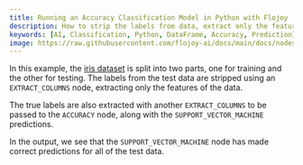 ```yaml
---
title: Running an Accuracy Classification Model in Python with Flojoy
description: How to strip the labels from data, extract only the features of a datatest, and run a prediction accuracy classification model in Python with Flojoy.
keywords: [AI, Classification, Python, DataFrame, Accuracy, Prediction]
image: https://raw.githubusercontent.com/flojoy-ai/docs/main/docs/nodes/AI_ML/CLASSIFICATION/ACCURACY/examples/EX1/output.jpeg
---
```


In this example, the [iris dataset](https://archive.ics.uci.edu/dataset/53/iris) is split into two parts, one for training and the other for testing. The labels from the test data are stripped using an `EXTRACT_COLUMNS` node, extracting only the features of the data. 

The true labels are also extracted with another `EXTRACT_COLUMNS` to be passed to the `ACCURACY` node, along with the `SUPPORT_VECTOR_MACHINE` predictions.

In the output, we see that the `SUPPORT_VECTOR_MACHINE` node has made correct predictions for all of the test data.

